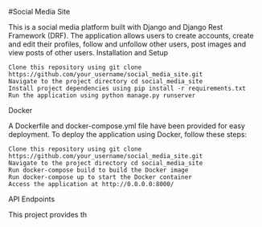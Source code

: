 #Social Media Site

This is a social media platform built with Django and Django Rest Framework (DRF). The application allows users to create accounts, create and edit their profiles, follow and unfollow other users, post images and view posts of other users.
Installation and Setup

    Clone this repository using git clone https://github.com/your_username/social_media_site.git
    Navigate to the project directory cd social_media_site
    Install project dependencies using pip install -r requirements.txt
    Run the application using python manage.py runserver

Docker

A Dockerfile and docker-compose.yml file have been provided for easy deployment. To deploy the application using Docker, follow these steps:

    Clone this repository using git clone https://github.com/your_username/social_media_site.git
    Navigate to the project directory cd social_media_site
    Run docker-compose build to build the Docker image
    Run docker-compose up to start the Docker container
    Access the application at http://0.0.0.0:8000/

API Endpoints

This project provides th

